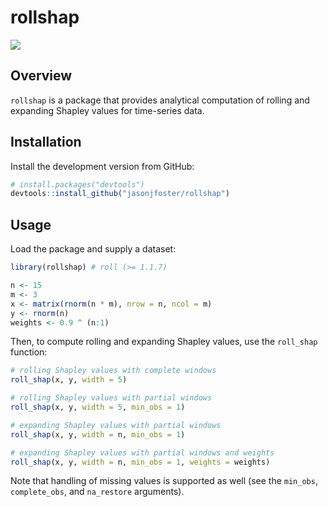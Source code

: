 # rollshap

[![](https://github.com/jasonjfoster/rollshap/actions/workflows/check-standard.yaml/badge.svg)](https://github.com/jasonjfoster/rollshap/actions/workflows/check-standard.yaml)

## Overview

`rollshap` is a package that provides analytical computation of rolling and expanding Shapley values for time-series data.

## Installation

Install the development version from GitHub:

``` r
# install.packages("devtools")
devtools::install_github("jasonjfoster/rollshap")
```

## Usage

Load the package and supply a dataset:

``` r
library(rollshap) # roll (>= 1.1.7)

n <- 15
m <- 3
x <- matrix(rnorm(n * m), nrow = n, ncol = m)
y <- rnorm(n)
weights <- 0.9 ^ (n:1)
```
Then, to compute rolling and expanding Shapley values, use the `roll_shap` function:

```r
# rolling Shapley values with complete windows
roll_shap(x, y, width = 5)

# rolling Shapley values with partial windows
roll_shap(x, y, width = 5, min_obs = 1)

# expanding Shapley values with partial windows
roll_shap(x, y, width = n, min_obs = 1)

# expanding Shapley values with partial windows and weights
roll_shap(x, y, width = n, min_obs = 1, weights = weights)
```

Note that handling of missing values is supported as well (see the `min_obs`, `complete_obs`, and `na_restore` arguments).